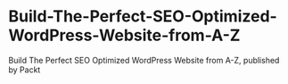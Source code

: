# Build-The-Perfect-SEO-Optimized-WordPress-Website-from-A-Z
Build The Perfect SEO Optimized WordPress Website from A-Z, published by Packt
